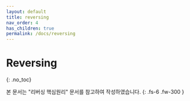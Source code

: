 ```yaml
---
layout: default
title: reversing
nav_order: 4
has_children: true
permalink: /docs/reversing
---
```


# Reversing
{: .no_toc}

본 문서는 "리버싱 핵심원리" 문서를 참고하여 작성하였습니다.
{: .fs-6 .fw-300 }